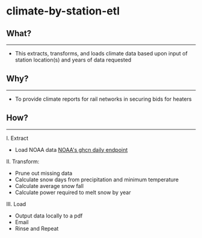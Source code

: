 # climate-by-station-etl

## What? 
---
- This extracts, transforms, and loads climate data based upon input of station location(s) and years of data requested

## Why?
---
- To provide climate reports for rail networks in securing bids for heaters 

## How?
---
I. Extract

- Load NOAA data [NOAA's ghcn daily endpoint](https://www.ncei.noaa.gov/pub/data/ghcn/daily/by_station/)
  
II. Transform:

- Prune out missing data
- Calculate snow days from precipitation and minimum temperature
- Calculate average snow fall
- Calculate power required to melt snow by year

III. Load

- Output data locally to a pdf
- Email
- Rinse and Repeat

